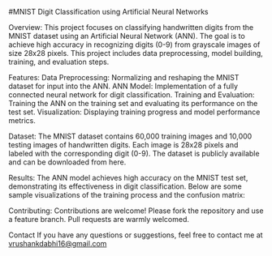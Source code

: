 #MNIST Digit Classification using Artificial Neural Networks

Overview:
This project focuses on classifying handwritten digits from the MNIST dataset using an Artificial Neural Network (ANN). The goal is to achieve high accuracy in recognizing digits (0-9) from grayscale images of size 28x28 pixels. This project includes data preprocessing, model building, training, and evaluation steps.


Features:
Data Preprocessing: Normalizing and reshaping the MNIST dataset for input into the ANN.
ANN Model: Implementation of a fully connected neural network for digit classification.
Training and Evaluation: Training the ANN on the training set and evaluating its performance on the test set.
Visualization: Displaying training progress and model performance metrics.


Dataset:
The MNIST dataset contains 60,000 training images and 10,000 testing images of handwritten digits. Each image is 28x28 pixels and labeled with the corresponding digit (0-9). The dataset is publicly available and can be downloaded from here.


Results:
The ANN model achieves high accuracy on the MNIST test set, demonstrating its effectiveness in digit classification. Below are some sample visualizations of the training process and the confusion matrix:


Contributing:
Contributions are welcome! Please fork the repository and use a feature branch. Pull requests are warmly welcomed.


Contact
If you have any questions or suggestions, feel free to contact me at vrushankdabhi16@gmail.com

